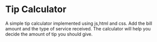 # Tip Calculator
A simple tip calculator implemented using js,html and css.
Add the bill amount and the type of service received.
The calculator will help you decide the amount of tip you should give. 
